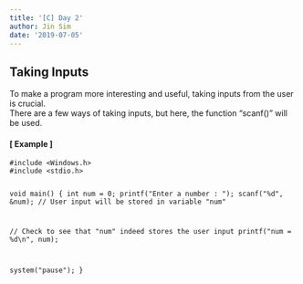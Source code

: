 ```yaml
---
title: '[C] Day 2'
author: Jin Sim
date: '2019-07-05'
---
```


<h2 id="taking-inputs">Taking Inputs</h2>
<p>To make a program more interesting and useful, taking inputs from the user is crucial.<br>
There are a few ways of taking inputs, but here, the function “scanf()” will be used.</p>
<h4 id="example-">[ Example ]</h4>
<pre><code>#include &lt;Windows.h&gt;
#include &lt;stdio.h&gt;

void main() {
int num = 0;
printf("Enter a number : ");
scanf("%d", &amp;num); // User input will be stored in variable "num"

// Check to see that "num" indeed stores the user input
printf("num = %d\n", num);	

system("pause");
}
</code></pre>

